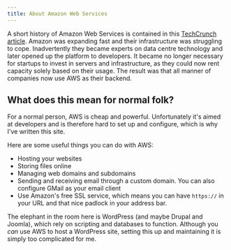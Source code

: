 ```yaml
---
title: About Amazon Web Services
---
```


A short history of Amazon Web Services is contained in this [TechCrunch article](https://techcrunch.com/2016/07/02/andy-jassys-brief-history-of-the-genesis-of-aws/). Amazon was expanding fast and their infrastructure was struggling to cope. Inadvertently they became experts on data centre technology and later opened up the platform to developers. It became no longer necessary for startups to invest in servers and infrastructure, as they could now rent capacity solely based on their usage. The result was that all manner of companies now use AWS as their backend.

## What does this mean for normal folk?

For a normal person, AWS is cheap and powerful. Unfortunately it's aimed at developers and is therefore hard to set up and configure, which is why I've written this site.

Here are some useful things you can do with AWS:

* Hosting your websites
* Storing files online
* Managing web domains and subdomains
* Sending and receiving email through a custom domain. You can also configure GMail as your email client
* Use Amazon's free SSL service, which means you can have `https://` in your URL and that nice padlock in your address bar.

The elephant in the room here is WordPress (and maybe Drupal and Joomla), which rely on scripting and databases to function. Although you *can* use AWS to host a WordPress site, setting this up and maintaining it is simply too complicated for me.
